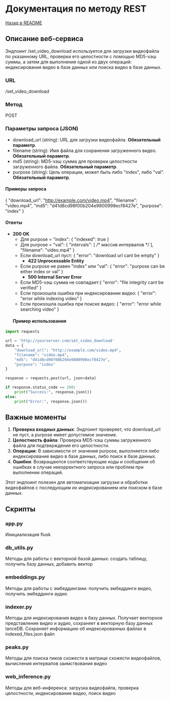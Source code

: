 # Документация по методу REST
[Назад в README](README.md)
## Описание веб-сервиса
Эндпоинт /set_video_download используется для загрузки видеофайла по указанному URL, проверки его целостности с помощью MD5-хэш суммы, а затем для выполнения одной из двух операций: индексирования видео в базе данных или поиска видео в базе данных.

### URL
/set_video_download

### Метод
POST

### Параметры запроса (JSON)
- download_url (string): URL для загрузки видеофайла. **Обязательный параметр**.
- filename (string): Имя файла для сохранения загруженного видео. **Обязательный параметр**.
- md5 (string): MD5-хэш сумма для проверки целостности загруженного файла. **Обязательный параметр**.
- purpose (string): Цель операции, может быть либо "index", либо "val". **Обязательный параметр**.
#### Примеры запроса

{
    "download_url": "http://example.com/video.mp4",
    "filename": "video.mp4",
    "md5": "d41d8cd98f00b204e9800998ecf8427e",
    "purpose": "index"
}
#### Ответы

- **200 OK**
  - Для purpose = "index":
  {
        "indexed": true
    }
  - Для purpose = "val": {
        "intervals": [ /* массив интервалов */ ],
        "filename": "video.mp4"
    }
  - Если download_url пуст: {
        "error": "download url cant be empty"
    }
    - **422 Unprocessable Entity**
  - Если purpose не равен "index" или "val":   {
        "error": "purpose can be either index or val"
    }
    - **500 Internal Server Error**
  - Если MD5-хэш сумма не совпадает:{
        "error": "file integrity cant be verified"
    }
  - Если произошла ошибка при индексировании видео: {
        "error": "error while indexing video"
    }
  - Если произошла ошибка при поиске видео: {
        "error": "error while searching video"
    }
  #### Пример использования
```python
import requests

url = 'http://yourserver.com/set_video_download'
data = {
    "download_url": "http://example.com/video.mp4",
    "filename": "video.mp4",
    "md5": "d41d8cd98f00b204e9800998ecf8427e",
    "purpose": "index"
}

response = requests.post(url, json=data)

if response.status_code == 200:
    print("Success:", response.json())
else:
    print("Error:", response.json())
```
## Важные моменты

1. **Проверка входных данных**: Эндпоинт проверяет, что download_url не пуст, а purpose имеет допустимое значение.
2. **Целостность файла**: Проверка MD5-хэш суммы загруженного файла для подтверждения его целостности.
3. **Операции**: В зависимости от значения purpose, выполняется либо индексирование видео в базе данных, либо поиск в базе данных.
4. **Ошибки**: Возвращаются соответствующие коды и сообщения об ошибках в случае некорректного запроса или проблем при выполнении операций.

Этот эндпоинт полезен для автоматизации загрузки и обработки видеофайлов с последующим их индексированием или поиском в базе данных.

## Скрипты
### app.py
Инициализация flusk
### db_utils.py
Методы для работы с векторной базой данных: создать таблицу, получить базу данных, добавить вектор
### embeddings.py
Методы для работы с эмбеддингами: получить эмбеддинги видео, получить эмбеддинги аудио
### indexer.py
Методы для индексирования видео в базу данных. Получает векторное представление видео и аудио, сохраняет в векторную базу данных lanceDB. Сохраняет информацию об индексированных файлах в indexed_files.json файл
### peaks.py
Методы для поиска пиков схожести в матрице схожести видеофайлов, вычисления интервалов заимствования видео
### web_inference.py
Методы для веб-инференса: загрузка видеофайла, проверка целостности, индексирование видео, поиск видео
